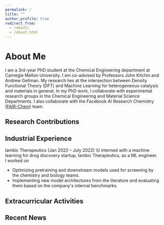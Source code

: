 ```yaml
---
permalink: /
title: ""
author_profile: true
redirect_from: 
  - /about/
  - /about.html
---
```




About Me
======
I am a 3rd-year PhD student at the Chemical Engineering department at Carnegie Mellon University. I am co-advised by Professors John Kitchin and Andrew Gellman. My research lies at the intersection between Density Functional Theory (DFT) and Machine Learning for heterogeneous catalysis and materials in general. In my PhD work, I collaborate with experimental research groups in the Chemical Engineering and Material Science Departments. I also collaborate with the Facebook AI Research Chemistry ([FAIR-Chem](https://fair-chem.github.io/)) team. 

Research Contributions
------

Industrial Experience
------
Iambic Therapeutics (Jan 2022 – July 2022)
\\\\I interned with a machine learning for drug discovery startup, Iambic Therapeutics, as a ML engineer. I worked on 
- Optimizing pretraining and downstream models used for screening by the chemistry and biology teams.
- Implementing new model architectures from the literature and evaluating them based on the company's internal benchmarks.
  
Extracurricular Activities
------

Recent News
------


